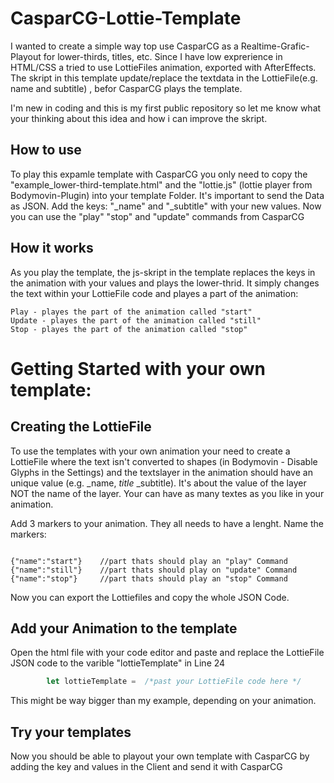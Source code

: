 # CasparCG-Lottie-Template
I wanted to create a simple way top use CasparCG as a Realtime-Grafic-Playout for lower-thirds, titles, etc. Since I have low exprerience in HTML/CSS a tried to use LottieFiles animation, exported with AfterEffects. The skript in this template update/replace the textdata in the LottieFile(e.g. name and subtitle) , befor CasparCG plays the template.

I'm new in coding and this is my first public repository so let me know what your thinking about this idea and how i can improve the skript. 


## How to use
To play this expamle template with CasparCG you only need to copy the "example_lower-third-template.html" and the "lottie.js" (lottie player from Bodymovin-Plugin) into your template Folder. It's important to send the Data as JSON. Add the keys: "_name" and "_subtitle" with your new values. Now you can use the "play" "stop" and "update" commands from CasparCG

## How it works
As you play the template, the js-skript in the template replaces the keys in the animation with your values and plays the lower-thrid. It simply changes the text within your LottieFile code and playes a part of the animation: 

    Play - playes the part of the animation called "start"
    Update - playes the part of the animation called "still"
    Stop - playes the part of the animation called "stop"



# Getting Started with your own template:

## Creating the LottieFile 
To use the templates with your own animation your need to create a LottieFile where the text isn't converted to shapes (in Bodymovin - Disable Glyphs in the Settings) and the textslayer in the animation should have an unique value (e.g. _name, _title_ _subtitle). It's about the value of the layer NOT the name of the layer.
Your can have as many textes as you like in your animation. 

Add 3 markers to your animation. They all needs to have a lenght. 
Name the markers: 
```

{"name":"start"}    //part thats should play an "play" Command
{"name":"still"}    //part thats should play on "update" Command
{"name":"stop"}     //part thats should play an "stop" Command

```

Now you can export the Lottiefiles and copy the whole JSON Code.


## Add your Animation to the template
Open the html file with your code editor and paste and replace the LottieFile JSON code to the varible "lottieTemplate" in Line 24

```javascript
        let lottieTemplate =  /*past your LottieFile code here */
```

This might be way bigger than my example, depending on your animation.



## Try your templates
Now you should be able to playout your own template with CasparCG by adding the key and values in the Client and send it with CasparCG



